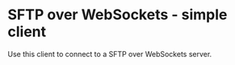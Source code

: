 # SFTP over WebSockets - simple client

Use this client to connect to a SFTP over WebSockets server.